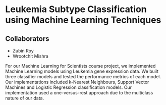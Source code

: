 # Leukemia Subtype Classification using Machine Learning Techniques

## **Collaborators**
+ Zubin Roy
+ Wrootchit Mishra

For our Machine Learning for Scientists course project, we implemented Machine Learning models using Leukemia gene expression data. We built three classifier models and tested the performance metrics of each model. 
Our implementations included k-Nearest Neighbours, Support Vector Machines and Logistic Regression classification models. Our implementation used a one-versus-rest approach due to the multiclass nature of our data.
